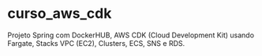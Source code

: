 # curso_aws_cdk
Projeto Spring com DockerHUB, AWS CDK (Cloud Development Kit) usando Fargate, Stacks VPC (EC2), Clusters, ECS, SNS e RDS.
